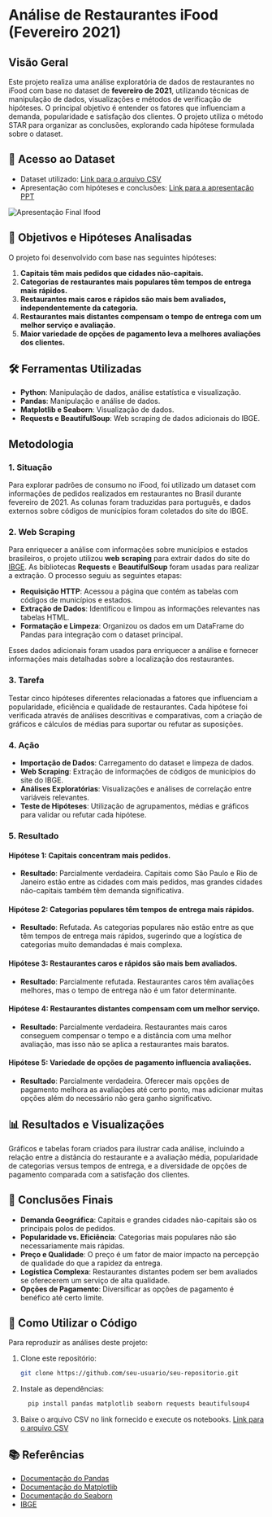 # Análise de Restaurantes iFood (Fevereiro 2021)

## Visão Geral
Este projeto realiza uma análise exploratória de dados de restaurantes no iFood com base no dataset de **fevereiro de 2021**, utilizando técnicas de manipulação de dados, visualizações e métodos de verificação de hipóteses. O principal objetivo é entender os fatores que influenciam a demanda, popularidade e satisfação dos clientes. O projeto utiliza o método STAR para organizar as conclusões, explorando cada hipótese formulada sobre o dataset.

## 📁 Acesso ao Dataset
- Dataset utilizado: [Link para o arquivo CSV](https://www.kaggle.com/datasets/ricardotachinardi/ifood-restaurants-data/data?select=ifood-restaurants-february-2021.csv)
- Apresentação com hipóteses e conclusões: [Link para a apresentação PPT](https://docs.google.com/presentation/d/1gDoziJNxpxAA2cfZ-6DYOmMM9WnQ-x1k/edit?usp=drive_link&ouid=117108456216026152323&rtpof=true&sd=true)

![Apresentação Final Ifood](https://github.com/user-attachments/assets/3acca348-d5e7-4919-b8ca-2374c1996ab1)

## 🎯 Objetivos e Hipóteses Analisadas
O projeto foi desenvolvido com base nas seguintes hipóteses:

1. **Capitais têm mais pedidos que cidades não-capitais.**
2. **Categorias de restaurantes mais populares têm tempos de entrega mais rápidos.**
3. **Restaurantes mais caros e rápidos são mais bem avaliados, independentemente da categoria.**
4. **Restaurantes mais distantes compensam o tempo de entrega com um melhor serviço e avaliação.**
5. **Maior variedade de opções de pagamento leva a melhores avaliações dos clientes.**

## 🛠️ Ferramentas Utilizadas
- **Python**: Manipulação de dados, análise estatística e visualização.
- **Pandas**: Manipulação e análise de dados.
- **Matplotlib e Seaborn**: Visualização de dados.
- **Requests e BeautifulSoup**: Web scraping de dados adicionais do IBGE.

## Metodologia

### 1. Situação
Para explorar padrões de consumo no iFood, foi utilizado um dataset com informações de pedidos realizados em restaurantes no Brasil durante fevereiro de 2021. As colunas foram traduzidas para português, e dados externos sobre códigos de municípios foram coletados do site do IBGE.

### 2. Web Scraping
Para enriquecer a análise com informações sobre municípios e estados brasileiros, o projeto utilizou **web scraping** para extrair dados do site do [IBGE](https://www.ibge.gov.br/explica/codigos-dos-municipios.php). As bibliotecas **Requests** e **BeautifulSoup** foram usadas para realizar a extração. O processo seguiu as seguintes etapas:

   - **Requisição HTTP**: Acessou a página que contém as tabelas com códigos de municípios e estados.
   - **Extração de Dados**: Identificou e limpou as informações relevantes nas tabelas HTML.
   - **Formatação e Limpeza**: Organizou os dados em um DataFrame do Pandas para integração com o dataset principal.

Esses dados adicionais foram usados para enriquecer a análise e fornecer informações mais detalhadas sobre a localização dos restaurantes.

### 3. Tarefa
Testar cinco hipóteses diferentes relacionadas a fatores que influenciam a popularidade, eficiência e qualidade de restaurantes. Cada hipótese foi verificada através de análises descritivas e comparativas, com a criação de gráficos e cálculos de médias para suportar ou refutar as suposições.

### 4. **Ação**
- **Importação de Dados**: Carregamento do dataset e limpeza de dados.
- **Web Scraping**: Extração de informações de códigos de municípios do site do IBGE.
- **Análises Exploratórias**: Visualizações e análises de correlação entre variáveis relevantes.
- **Teste de Hipóteses**: Utilização de agrupamentos, médias e gráficos para validar ou refutar cada hipótese.

### 5. **Resultado**
#### Hipótese 1: Capitais concentram mais pedidos.
- **Resultado**: Parcialmente verdadeira. Capitais como São Paulo e Rio de Janeiro estão entre as cidades com mais pedidos, mas grandes cidades não-capitais também têm demanda significativa.

#### Hipótese 2: Categorias populares têm tempos de entrega mais rápidos.
- **Resultado**: Refutada. As categorias populares não estão entre as que têm tempos de entrega mais rápidos, sugerindo que a logística de categorias muito demandadas é mais complexa.

#### Hipótese 3: Restaurantes caros e rápidos são mais bem avaliados.
- **Resultado**: Parcialmente refutada. Restaurantes caros têm avaliações melhores, mas o tempo de entrega não é um fator determinante.

#### Hipótese 4: Restaurantes distantes compensam com um melhor serviço.
- **Resultado**: Parcialmente verdadeira. Restaurantes mais caros conseguem compensar o tempo e a distância com uma melhor avaliação, mas isso não se aplica a restaurantes mais baratos.

#### Hipótese 5: Variedade de opções de pagamento influencia avaliações.
- **Resultado**: Parcialmente verdadeira. Oferecer mais opções de pagamento melhora as avaliações até certo ponto, mas adicionar muitas opções além do necessário não gera ganho significativo.

## 📊 Resultados e Visualizações
Gráficos e tabelas foram criados para ilustrar cada análise, incluindo a relação entre a distância do restaurante e a avaliação média, popularidade de categorias versus tempos de entrega, e a diversidade de opções de pagamento comparada com a satisfação dos clientes.

## 📌 Conclusões Finais
- **Demanda Geográfica**: Capitais e grandes cidades não-capitais são os principais polos de pedidos.
- **Popularidade vs. Eficiência**: Categorias mais populares não são necessariamente mais rápidas.
- **Preço e Qualidade**: O preço é um fator de maior impacto na percepção de qualidade do que a rapidez da entrega.
- **Logística Complexa**: Restaurantes distantes podem ser bem avaliados se oferecerem um serviço de alta qualidade.
- **Opções de Pagamento**: Diversificar as opções de pagamento é benéfico até certo limite.

## 🔧 Como Utilizar o Código
Para reproduzir as análises deste projeto:

1. Clone este repositório:  
   ```bash
   git clone https://github.com/seu-usuario/seu-repositorio.git
   ```
2. Instale as dependências:
   ```bash
     pip install pandas matplotlib seaborn requests beautifulsoup4
   ```
3. Baixe o arquivo CSV no link fornecido e execute os notebooks.
    [Link para o arquivo CSV](https://www.kaggle.com/datasets/ricardotachinardi/ifood-restaurants-data/data?select=ifood-restaurants-february-2021.csv)
## 📚 Referências
- [Documentação do Pandas](https://pandas.pydata.org/pandas-docs/stable/)
- [Documentação do Matplotlib](https://matplotlib.org/stable/contents.html)
- [Documentação do Seaborn](https://seaborn.pydata.org/tutorial.html)
- [IBGE](https://www.ibge.gov.br/explica/codigos-dos-municipios.php)


